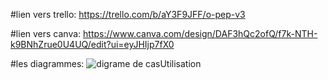 #lien vers trello: 
https://trello.com/b/aY3F9JFF/o-pep-v3


#lien vers canva:
https://www.canva.com/design/DAF3hQc2ofQ/f7k-NTH-k9BNhZrue0U4UQ/edit?ui=eyJHIjp7fX0

#les diagrammes:
![digrame de casUtilisation](https://github.com/rabiilfarakh/O-PEP-V3/assets/109187438/9cab9b39-7da2-4d50-b169-380b8eeecc31)
